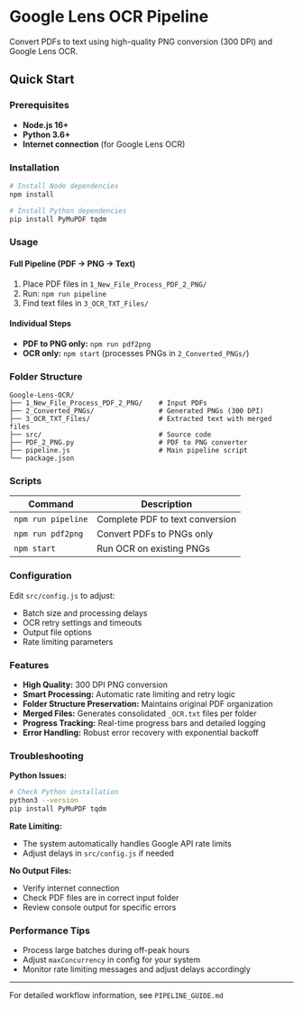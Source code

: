 # Google Lens OCR Pipeline

Convert PDFs to text using high-quality PNG conversion (300 DPI) and Google Lens OCR.

## Quick Start

### Prerequisites
- **Node.js 16+**
- **Python 3.6+** 
- **Internet connection** (for Google Lens OCR)

### Installation
```bash
# Install Node dependencies
npm install

# Install Python dependencies
pip install PyMuPDF tqdm
```

### Usage

#### Full Pipeline (PDF → PNG → Text)
1. Place PDF files in `1_New_File_Process_PDF_2_PNG/`
2. Run: `npm run pipeline`
3. Find text files in `3_OCR_TXT_Files/`

#### Individual Steps
- **PDF to PNG only:** `npm run pdf2png`
- **OCR only:** `npm start` (processes PNGs in `2_Converted_PNGs/`)

### Folder Structure
```
Google-Lens-OCR/
├── 1_New_File_Process_PDF_2_PNG/    # Input PDFs
├── 2_Converted_PNGs/                # Generated PNGs (300 DPI)
├── 3_OCR_TXT_Files/                 # Extracted text with merged files
├── src/                             # Source code
├── PDF_2_PNG.py                     # PDF to PNG converter
├── pipeline.js                      # Main pipeline script
└── package.json
```

### Scripts
| Command | Description |
|---------|-------------|
| `npm run pipeline` | Complete PDF to text conversion |
| `npm run pdf2png` | Convert PDFs to PNGs only |
| `npm start` | Run OCR on existing PNGs |

### Configuration
Edit `src/config.js` to adjust:
- Batch size and processing delays
- OCR retry settings and timeouts
- Output file options
- Rate limiting parameters

### Features
- **High Quality:** 300 DPI PNG conversion
- **Smart Processing:** Automatic rate limiting and retry logic
- **Folder Structure Preservation:** Maintains original PDF organization
- **Merged Files:** Generates consolidated `_OCR.txt` files per folder
- **Progress Tracking:** Real-time progress bars and detailed logging
- **Error Handling:** Robust error recovery with exponential backoff

### Troubleshooting

**Python Issues:**
```bash
# Check Python installation
python3 --version
pip install PyMuPDF tqdm
```

**Rate Limiting:**
- The system automatically handles Google API rate limits
- Adjust delays in `src/config.js` if needed

**No Output Files:**
- Verify internet connection
- Check PDF files are in correct input folder
- Review console output for specific errors

### Performance Tips
- Process large batches during off-peak hours
- Adjust `maxConcurrency` in config for your system
- Monitor rate limiting messages and adjust delays accordingly

---

For detailed workflow information, see `PIPELINE_GUIDE.md`